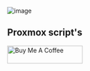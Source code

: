 ![image](https://github.com/Telxey/Proxmox/assets/131807761/24879872-d2db-45d1-8d97-d2eb73326a73)

##  Proxmox script's

<a href="https://www.buymeacoffee.com/telxey" target="_blank"><img src="https://cdn.buymeacoffee.com/buttons/default-orange.png" alt="Buy Me A Coffee" height="41" width="174"></a>
